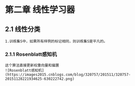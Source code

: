 # 第二章 线性学习器
## 2.1 线性分类
	
	1.训练集S中，如果所有样例的标记相同，则训练集S是平凡的。
### 2.1.1 Rosenblatt感知机
	
	这个算法直接更新权重向量和偏置
	![Rosenblatt感知机](https://images2015.cnblogs.com/blog/320757/201511/320757-20151128221934625-630222742.png)
	